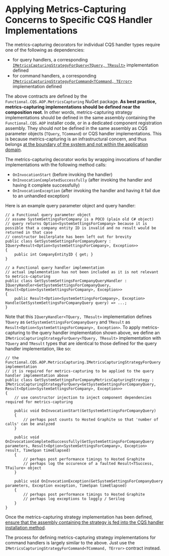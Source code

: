 # Applying Metrics-Capturing Concerns to Specific CQS Handler Implementations

The metrics-capturing decorators for individual CQS handler types require one of the following as dependencies:
- for query handlers, a corresponding [`IMetricsCapturingStrategyForQuery<TQuery, TResult>`](../../../src/Functional.CQS.AOP.MetricsCapturing/IMetricsCapturingStrategyForQuery.cs) implementation defined
- for command handlers, a corresponding [`IMetricsCapturingStrategyForCommand<TCommand, TError>`](../../../src/Functional.CQS.AOP.MetricsCapturing/IMetricsCapturingStrategyForCommand.cs) implementation defined

The above contracts are defined by the `Functional.CQS.AOP.MetricsCapturing` NuGet package.  **As best practice, metrics-capturing implementations should be defined near the composition root**.  In other words, metrics-capturing strategy implementations should be defined in the same assembly containing the `Functional.CQS.AOP` installer code, or in a dedicated component registration assembly.  They should _not_ be defined in the same assembly as CQS parameter objects (`TQuery`, `TCommand`) or CQS handler implementations.  This is because metrics-capturing is an infrastructural concern, and thus belongs [at the boundary of the system and not within the application domain](http://jeffreypalermo.com/blog/the-onion-architecture-part-1/).

The metrics-capturing decorator works by wrapping invocations of handler implementations with the following method calls:
- `OnInvocationStart` (before invoking the handler)
- `OnInvocationCompletedSuccessfully` (after invoking the handler and having it complete successfully)
- `OnInvocationException` (after invoking the handler and having it fail due to an unhandled exception) 

Here is an example query parameter object and query handler:

```
// a Functional query parameter object
// assume SystemSettingsForCompany is a POCO (plain old C# object)
// query returns Option<SystemSettingsForCompany> because it is possible that a company entity ID is invalid and no result would be returned in that case
// constructor boilerplate has been left out for brevity
public class GetSystemSettingsForCompanyQuery : IQuery<Result<Option<SystemSettingsForCompany>, Exception>>
{
    public int CompanyEntityID { get; }
}
```

```
// a Functional query handler implementation
// actual implementation has not been included as it is not relevant to metrics-capturing 
public class GetSystemSettingsForCompanyQueryHandler : IQueryHandler<GetSystemSettingsForCompanyQuery, Result<Option<SystemSettingsForCompany>, Exception>>
{
    public Result<Option<SystemSettingsForCompany>, Exception> Handle(GetSystemSettingsForCompanyQuery query) => ...;
}
```

Note that this `IQueryHandler<TQuery, TResult>` implementation defines `TQuery` as `GetSystemSettingsForCompanyQuery` and `TResult` as `Result<Option<SystemSettingsForCompany>, Exception>`.  To apply metrics-capturing to the query handler implementation shown above, we define an `IMetricsCapturingStrategyForQuery<TQuery, TResult>` implementation with `TQuery` and `TResult` types that are identical to those defined for the query handler implementation, like so:

```
// the Functional.CQS.AOP.MetricsCapturing.IMetricsCapturingStrategyForQuery implementation
// it is required for metrics-capturing to be applied to the query handler implementation above
public class GetSystemSettingsForCompanyMetricsCapturingStrategy : IMetricsCapturingStrategyForQuery<GetSystemSettingsForCompanyQuery, Result<Option<SystemSettingsForCompany>, Exception>>
{
    // use constructor injection to inject component dependencies required for metrics-capturing
    
    public void OnInvocationStart(GetSystemSettingsForCompanyQuery)
    {
        // perhaps post counts to Hosted Graphite so that 'number of calls' can be analyzed  
    }

    public void OnInvocationCompletedSuccessfully(GetSystemSettingsForCompanyQuery parameters, Result<Option<SystemSettingsForCompany>, Exception> result, TimeSpan timeElapsed)
    {
        // perhaps post performance timings to Hosted Graphite
        // perhaps log the occurence of a faulted Result<TSuccess, TFailure> object
    }

    public void OnInvocationException(GetSystemSettingsForCompanyQuery parameters, Exception exception, TimeSpan timeElapsed)
    {
        // perhaps post performance timings to Hosted Graphite
        // perhaps log exceptions to loggly / Serilog
    }
}
```

Once the metrics-capturing strategy implementation has been defined, [ensure that the assembly containing the strategy is fed into the CQS handler installation method](installation.md).

The process for defining metrics-capturing strategy implementations for command handlers is largely similar to the above.  Just use the `IMetricsCapturingStrategyForCommand<TCommand, TError>` contract instead.
